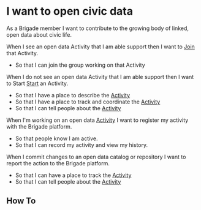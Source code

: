 #  I want to open civic data
As a Brigade member I want to contribute to the growing body of linked, open data about civic life.

When I see an open data Activity that I am able support then I want to [Join](join_activity.md) that Activity.
* So that I can join the group working on that Activity

When I do not see an open data Activity that I am able support then I want to Start [Start](start_activity.md) an Activity.
* So that I have a place to describe the [Activity](activity.md)
* So that I  have a place to track and coordinate the [Activity](activity.md)
* So that I can tell people about the [Activity](activity.md)

When I'm working on an open data [Activity](activity.md) I want to register my activity with the Brigade platform.
* So that people know I am active.
* So that I can record my activity and view my history.

When I commit changes to an open data catalog or repository I want to report the action to the Brigade platform.
* So that I can have a place to track the [Activity](activity.md)
* So that I can tell people about the [Activity](activity.md)

## How To